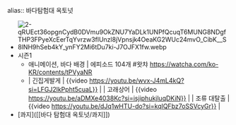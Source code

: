 alias:: 바다탐험대 옥토넛

- ![2-qRUEct36opgnCydB0DVmu9OkZNU7YaDLk1UNPfQcuqT6MUNG8NDgfTHP3FPyeXcEerTqYvrzw3flUnzl8jVpnsjk4OeaKG2WUc24mvO_CibK__S8lNH9hSeb4kY_ynFY2Mi6tDu7ki-J7OJFX1fw.webp](../assets/2-qRUEct36opgnCydB0DVmu9OkZNU7YaDLk1UNPfQcuqT6MUNG8NDgfTHP3FPyeXcEerTqYvrzw3flUnzl8jVpnsjk4OeaKG2WUc24mvO_CibK_S8lNH9hSeb4kY_ynFY2Mi6tDu7ki-J7OJFX1fw_1698208265190_0.webp)
- 시즌1
	- 애니메이션, 바다 배경 | 에피소드 104개
	  #왓챠
	  https://watcha.com/ko-KR/contents/tPVyaNR
	- | 긴집게발게 | {{video https://youtu.be/wvx-J4mL4kQ?si=LFGJ2lkPpht5cuaL}} |
	  | 고래상어 | {{video https://youtu.be/aDMXe4038Kc?si=isjiphukjluqDKiN}} |
	  | 조류 대탈출 | {{video https://youtu.be/dJq1wHTU-do?si=kqlQFbz7oSSVcyGr}} |
- [콰지]([[바다 탐험대 옥토넛/콰지]])